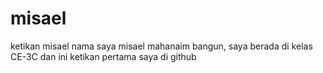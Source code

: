 # misael
ketikan misael
nama saya misael mahanaim bangun, saya berada di kelas CE-3C dan ini ketikan pertama saya di github 
